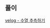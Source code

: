 ## 풀이

[velog - 수열 추측하기](https://velog.io/@jinyoung234/Algorithm-JS-%EC%88%98%EC%97%B4-%EC%B6%94%EC%B8%A1%ED%95%98%EA%B8%B0)
